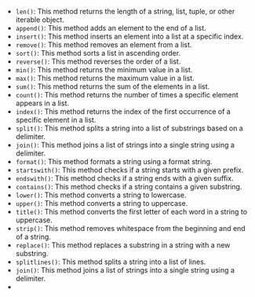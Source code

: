 
- `len()`: This method returns the length of a string, list, tuple, or other iterable object.
- `append()`: This method adds an element to the end of a list.
- `insert()`: This method inserts an element into a list at a specific index.
- `remove()`: This method removes an element from a list.
- `sort()`: This method sorts a list in ascending order.
- `reverse()`: This method reverses the order of a list.
- `min()`: This method returns the minimum value in a list.
- `max()`: This method returns the maximum value in a list.
- `sum()`: This method returns the sum of the elements in a list.
- `count()`: This method returns the number of times a specific element appears in a list.
- `index()`: This method returns the index of the first occurrence of a specific element in a list.
- `split()`: This method splits a string into a list of substrings based on a delimiter.
- `join()`: This method joins a list of strings into a single string using a delimiter.
- `format()`: This method formats a string using a format string.
- `startswith()`: This method checks if a string starts with a given prefix.
- `endswith()`: This method checks if a string ends with a given suffix.
- `contains()`: This method checks if a string contains a given substring.
- `lower()`: This method converts a string to lowercase.
- `upper()`: This method converts a string to uppercase.
- `title()`: This method converts the first letter of each word in a string to uppercase.
- `strip()`: This method removes whitespace from the beginning and end of a string.
- `replace()`: This method replaces a substring in a string with a new substring.
- `splitlines()`: This method splits a string into a list of lines.
- `join()`: This method joins a list of strings into a single string using a delimiter.
- 